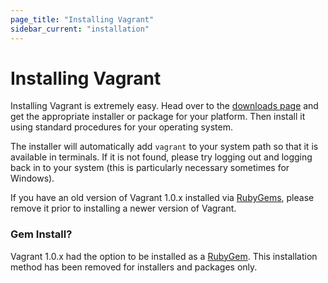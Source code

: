 ```yaml
---
page_title: "Installing Vagrant"
sidebar_current: "installation"
---
```


# Installing Vagrant

Installing Vagrant is extremely easy. Head over to the
[downloads page](http://www.vagrantup.com/downloads) and get the appropriate
installer or package for your platform. Then install it using standard
procedures for your operating system.

The installer will automatically add `vagrant` to your system path
so that it is available in terminals. If it is not found, please try
logging out and logging back in to your system (this is particularly necessary sometimes
for Windows).

If you have an old version of Vagrant 1.0.x installed via [RubyGems](http://en.wikipedia.org/wiki/RubyGems),
please remove it prior to installing a newer version of Vagrant.

<div class="alert alert-info">
	<h3>Gem Install?</h3>
	<p>
		Vagrant 1.0.x had the option to be installed as a
		<a href="http://en.wikipedia.org/wiki/RubyGems">RubyGem</a>. This
		installation method has been removed for installers and packages only.
	</p>
</div>
